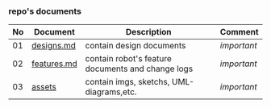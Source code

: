 ### repo's documents

|No|Document|Description|Comment|
|---|---|---|---|
|01|[designs.md](/docs/designs.md)|contain design documents|*important*|
|02|[features.md](/docs/features.md)|contain robot's feature documents and change logs|*important*|
|03|[assets](/docs/assets)|contain imgs, sketchs, UML-diagrams,etc.|*important*|
